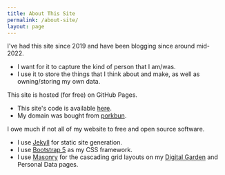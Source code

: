 ```yaml
---
title: About This Site
permalink: /about-site/
layout: page
---
```


I've had this site since 2019 and have been blogging since around mid-2022. 
* I want for it to capture the kind of person that I am/was. 
* I use it to store the things that I think about and make, as well as owning/storing my own data.

This site is hosted (for free) on GitHub Pages. 
* This site's code is available [here](https://github.com/reeshuffled/reeshuffled.github.io).
* My domain was bought from [porkbun](https://porkbun.com/).

I owe much if not all of my website to free and open source software.
* I use [Jekyll](https://jekyllrb.com/) for static site generation.
* I use [Bootstrap 5](https://getbootstrap.com/) as my CSS framework. 
* I use [Masonry](https://masonry.desandro.com/) for the cascading grid layouts on my [Digital Garden](/posts) and Personal Data pages.
